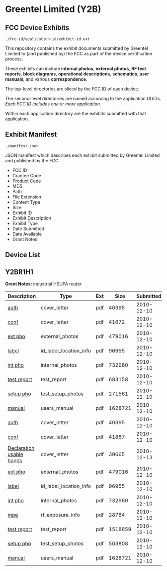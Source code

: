# Greentel Limited (Y2B)
## FCC Device Exhibits

```
./fcc-id/application-id/exhibit-id.ext
```

This repository contains the exhibit documents submitted by Greentel Limited to (and published by) the FCC as part of the device certification process.

These exhibits can include **internal photos**, **external photos**, **RF test reports**, **block diagrams**, **operational descriptions**, **schematics**, **user manuals**, and various **correspondence**.

The top-level directories are sliced by the FCC ID of each device.

The second-level directories are named according to the application UUIDs. *Each FCC ID includes one or more application.*

Within each application directory are the exhibits submitted with that application. 

## Exhibit Manifest

```
./manifest.json
```

JSON manifest which describes each exhibit submitted by Greentel Limited and published by the FCC.

- FCC ID
- Grantee Code
- Product Code
- MD5
- Path
- File Extension
- Content Type
- Size
- Exhibit ID
- Exhibit Description
- Exhibit Type
- Date Submitted
- Date Available
- Grant Notes

## Device List
## Y2BR1H1
**Grant Notes:** industrial HSUPA router

| Description | Type | Ext | Size | Submitted | Available |
| ----------- | ---- | --- | ---- | --------- | --------- |
| [auth](Y2BR1H1/b570714ba4fbfbc435c510cb871c9d64/1388780.pdf) | cover_letter | pdf | 40395 | 2010-12-10 | 2010-12-13 |
| [conf](Y2BR1H1/b570714ba4fbfbc435c510cb871c9d64/1388809.pdf) | cover_letter | pdf | 41672 | 2010-12-10 | 2010-12-13 |
| [ext pho](Y2BR1H1/b570714ba4fbfbc435c510cb871c9d64/1388784.pdf) | external_photos | pdf | 479016 | 2010-12-10 | 2010-12-13 |
| [label](Y2BR1H1/b570714ba4fbfbc435c510cb871c9d64/1388787.pdf) | id_label_location_info | pdf | 96955 | 2010-12-10 | 2010-12-13 |
| [int pho](Y2BR1H1/b570714ba4fbfbc435c510cb871c9d64/1388786.pdf) | internal_photos | pdf | 732960 | 2010-12-10 | 2010-12-13 |
| [test report](Y2BR1H1/b570714ba4fbfbc435c510cb871c9d64/1388811.pdf) | test_report | pdf | 683158 | 2010-12-10 | 2010-12-13 |
| [setup pho](Y2BR1H1/b570714ba4fbfbc435c510cb871c9d64/1388814.pdf) | test_setup_photos | pdf | 271561 | 2010-12-10 | 2010-12-13 |
| [manual](Y2BR1H1/b570714ba4fbfbc435c510cb871c9d64/1388793.pdf) | users_manual | pdf | 1628721 | 2010-12-10 | 2010-12-13 |
| [auth](Y2BR1H1/0a751e8b376add862d293834e2e497c5/1388780.pdf) | cover_letter | pdf | 40395 | 2010-12-10 | 2010-12-13 |
| [conf](Y2BR1H1/0a751e8b376add862d293834e2e497c5/1388783.pdf) | cover_letter | pdf | 41887 | 2010-12-10 | 2010-12-13 |
| [Declaration usable bands](Y2BR1H1/0a751e8b376add862d293834e2e497c5/1389609.pdf) | cover_letter | pdf | 39665 | 2010-12-13 | 2010-12-13 |
| [ext pho](Y2BR1H1/0a751e8b376add862d293834e2e497c5/1388784.pdf) | external_photos | pdf | 479016 | 2010-12-10 | 2010-12-13 |
| [label](Y2BR1H1/0a751e8b376add862d293834e2e497c5/1388787.pdf) | id_label_location_info | pdf | 96955 | 2010-12-10 | 2010-12-13 |
| [int pho](Y2BR1H1/0a751e8b376add862d293834e2e497c5/1388786.pdf) | internal_photos | pdf | 732960 | 2010-12-10 | 2010-12-13 |
| [mpe](Y2BR1H1/0a751e8b376add862d293834e2e497c5/1388788.pdf) | rf_exposure_info | pdf | 28784 | 2010-12-10 | 2010-12-13 |
| [test report](Y2BR1H1/0a751e8b376add862d293834e2e497c5/1388785.pdf) | test_report | pdf | 1518659 | 2010-12-10 | 2010-12-13 |
| [setup pho](Y2BR1H1/0a751e8b376add862d293834e2e497c5/1388791.pdf) | test_setup_photos | pdf | 503808 | 2010-12-10 | 2010-12-13 |
| [manual](Y2BR1H1/0a751e8b376add862d293834e2e497c5/1388793.pdf) | users_manual | pdf | 1628721 | 2010-12-10 | 2010-12-13 |
